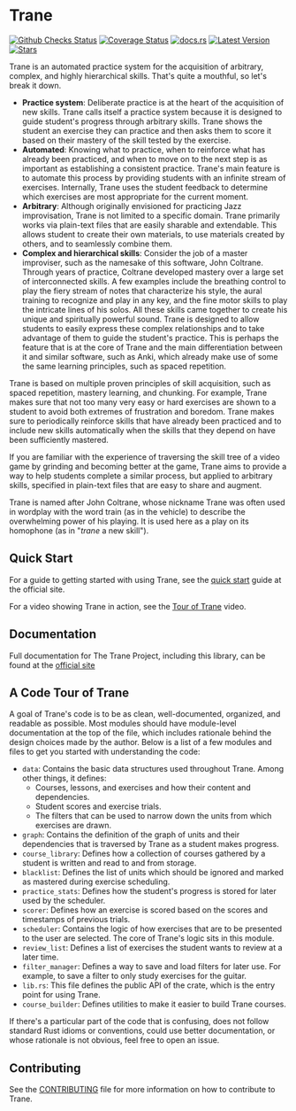 # Trane

[![Github Checks Status](https://img.shields.io/github/checks-status/trane-project/trane/master)](https://github.com/trane-project/trane/actions?query=branch%3Amaster)
[![Coverage Status](https://img.shields.io/coverallsCoverage/github/trane-project/trane)](https://coveralls.io/github/trane-project/trane?branch=master)
[![docs.rs](https://img.shields.io/docsrs/trane)](https://docs.rs/trane)
[![Latest Version](https://img.shields.io/crates/v/trane)](https://crates.io/crates/trane)
[![Stars](https://img.shields.io/github/stars/trane-project/trane?style=social)](https://github.com/trane-project/trane/stargazers)

Trane is an automated practice system for the acquisition of arbitrary, complex, and highly
hierarchical skills. That's quite a mouthful, so let's break it down.

- **Practice system**: Deliberate practice is at the heart of the acquisition of new skills. Trane
  calls itself a practice system because it is designed to guide student's progress through
  arbitrary skills. Trane shows the student an exercise they can practice and then asks them to
  score it based on their mastery of the skill tested by the exercise.
- **Automated**: Knowing what to practice, when to reinforce what has already been practiced, and
  when to move on to the next step is as important as establishing a consistent practice. Trane's
  main feature is to automate this process by providing students with an infinite stream of
  exercises. Internally, Trane uses the student feedback to determine which exercises are most
  appropriate for the current moment.
- **Arbitrary**: Although originally envisioned for practicing Jazz improvisation, Trane is not
  limited to a specific domain. Trane primarily works via plain-text files that are easily sharable
  and extendable. This allows student to create their own materials, to use materials created by
  others, and to seamlessly combine them. 
- **Complex and hierarchical skills**: Consider the job of a master improviser, such as the namesake
  of this software, John Coltrane. Through years of practice, Coltrane developed mastery over a
  large set of interconnected skills. A few examples include the breathing control to play the fiery
  stream of notes that characterize his style, the aural training to recognize and play in any key,
  and the fine motor skills to play the intricate lines of his solos. All these skills came together
  to create his unique and spiritually powerful sound. Trane is designed to allow students to easily
  express these complex relationships and to take advantage of them to guide the student's practice.
  This is perhaps the feature that is at the core of Trane and the main differentiation between it
  and similar software, such as Anki, which already make use of some the same learning principles,
  such as spaced repetition.

Trane is based on multiple proven principles of skill acquisition, such as spaced repetition,
mastery learning, and chunking. For example, Trane makes sure that not too many very easy or hard
exercises are shown to a student to avoid both extremes of frustration and boredom. Trane makes sure
to periodically reinforce skills that have already been practiced and to include new skills
automatically when the skills that they depend on have been sufficiently mastered.

If you are familiar with the experience of traversing the skill tree of a video game by grinding and
becoming better at the game, Trane aims to provide a way to help students complete a similar
process, but applied to arbitrary skills, specified in plain-text files that are easy to share and
augment.

Trane is named after John Coltrane, whose nickname Trane was often used in wordplay with the word
train (as in the vehicle) to describe the overwhelming power of his playing. It is used here as a
play on its homophone (as in "*trane* a new skill").

## Quick Start

For a guide to getting started with using Trane, see the [quick
start](https://trane-project.github.io/quick_start.html) guide at the official site.

For a video showing Trane in action, see the [Tour of
Trane](https://www.youtube.com/watch?v=3ZTUBvYjWnw) video.

## Documentation

Full documentation for The Trane Project, including this library, can be found at the [official
site](https://trane-project.github.io/)

## A Code Tour of Trane

A goal of Trane's code is to be as clean, well-documented, organized, and readable as possible. Most
modules should have module-level documentation at the top of the file, which includes rationale
behind the design choices made by the author. Below is a list of a few modules and files to get you
started with understanding the code:

- `data`: Contains the basic data structures used throughout Trane. Among other things, it defines:
    - Courses, lessons, and exercises and how their content and dependencies.
    - Student scores and exercise trials.
    - The filters that can be used to narrow down the units from which exercises are drawn.
- `graph`: Contains the definition of the graph of units and their dependencies that is traversed by
  Trane as a student makes progress.
- `course_library`: Defines how a collection of courses gathered by a student is written and read
  to and from storage.
- `blacklist`: Defines the list of units which should be ignored and marked as mastered during
  exercise scheduling.
- `practice_stats`: Defines how the student's progress is stored for later used by the scheduler.
- `scorer`: Defines how an exercise is scored based on the scores and timestamps of previous trials.
- `scheduler`: Contains the logic of how exercises that are to be presented to the user are
  selected. The core of Trane's logic sits in this module.
- `review_list`: Defines a list of exercises the student wants to review at a later time.
- `filter_manager`: Defines a way to save and load filters for later use. For example, to save a
  filter to only study exercises for the guitar.
- `lib.rs`: This file defines the public API of the crate, which is the entry point for using Trane.
- `course_builder`: Defines utilities to make it easier to build Trane courses.

If there's a particular part of the code that is confusing, does not follow standard Rust idioms or
conventions, could use better documentation, or whose rationale is not obvious, feel free to open an
issue.

## Contributing

See the [CONTRIBUTING](https://github.com/trane-project/trane/blob/master/CONTRIBUTING.md) file for
more information on how to contribute to Trane.
